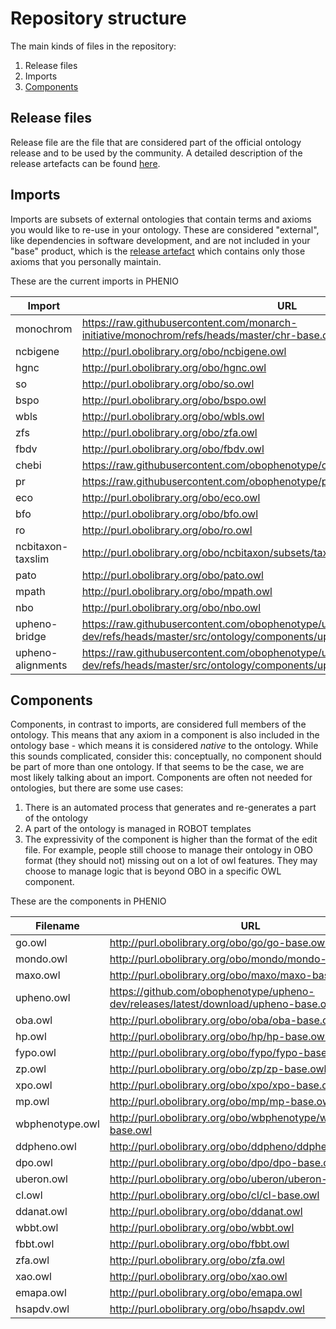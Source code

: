 # Repository structure

The main kinds of files in the repository:

1. Release files
2. Imports
3. [Components](#components)

## Release files
Release file are the file that are considered part of the official ontology release and to be used by the community. A detailed description of the release artefacts can be found [here](https://github.com/INCATools/ontology-development-kit/blob/master/docs/ReleaseArtefacts.md).

## Imports
Imports are subsets of external ontologies that contain terms and axioms you would like to re-use in your ontology. These are considered "external", like dependencies in software development, and are not included in your "base" product, which is the [release artefact](https://github.com/INCATools/ontology-development-kit/blob/master/docs/ReleaseArtefacts.md) which contains only those axioms that you personally maintain.

These are the current imports in PHENIO

| Import | URL | Type |
| ------ | --- | ---- |
| monochrom | https://raw.githubusercontent.com/monarch-initiative/monochrom/refs/heads/master/chr-base.owl | slme |
| ncbigene | http://purl.obolibrary.org/obo/ncbigene.owl | slme |
| hgnc | http://purl.obolibrary.org/obo/hgnc.owl | slme |
| so | http://purl.obolibrary.org/obo/so.owl | slme |
| bspo | http://purl.obolibrary.org/obo/bspo.owl | slme |
| wbls | http://purl.obolibrary.org/obo/wbls.owl | slme |
| zfs | http://purl.obolibrary.org/obo/zfa.owl | slme |
| fbdv | http://purl.obolibrary.org/obo/fbdv.owl | slme |
| chebi | https://raw.githubusercontent.com/obophenotype/chebi_obo_slim/main/chebi_slim.owl | slme |
| pr | https://raw.githubusercontent.com/obophenotype/pro_obo_slim/master/pr_slim.owl | slme |
| eco | http://purl.obolibrary.org/obo/eco.owl | slme |
| bfo | http://purl.obolibrary.org/obo/bfo.owl | slme |
| ro | http://purl.obolibrary.org/obo/ro.owl | slme |
| ncbitaxon-taxslim | http://purl.obolibrary.org/obo/ncbitaxon/subsets/taxslim.owl | slme |
| pato | http://purl.obolibrary.org/obo/pato.owl | slme |
| mpath | http://purl.obolibrary.org/obo/mpath.owl | slme |
| nbo | http://purl.obolibrary.org/obo/nbo.owl | slme |
| upheno-bridge | https://raw.githubusercontent.com/obophenotype/upheno-dev/refs/heads/master/src/ontology/components/upheno-bridge.owl | slme |
| upheno-alignments | https://raw.githubusercontent.com/obophenotype/upheno-dev/refs/heads/master/src/ontology/components/upheno-alignments.owl | slme |
## Components
Components, in contrast to imports, are considered full members of the ontology. This means that any axiom in a component is also included in the ontology base - which means it is considered _native_ to the ontology. While this sounds complicated, consider this: conceptually, no component should be part of more than one ontology. If that seems to be the case, we are most likely talking about an import. Components are often not needed for ontologies, but there are some use cases:

1. There is an automated process that generates and re-generates a part of the ontology
2. A part of the ontology is managed in ROBOT templates
3. The expressivity of the component is higher than the format of the edit file. For example, people still choose to manage their ontology in OBO format (they should not) missing out on a lot of owl features. They may choose to manage logic that is beyond OBO in a specific OWL component.

These are the components in PHENIO

| Filename | URL |
| -------- | --- |
| go.owl | http://purl.obolibrary.org/obo/go/go-base.owl |
| mondo.owl | http://purl.obolibrary.org/obo/mondo/mondo-base.owl |
| maxo.owl | http://purl.obolibrary.org/obo/maxo/maxo-base.owl |
| upheno.owl | https://github.com/obophenotype/upheno-dev/releases/latest/download/upheno-base.owl |
| oba.owl | http://purl.obolibrary.org/obo/oba/oba-base.owl |
| hp.owl | http://purl.obolibrary.org/obo/hp/hp-base.owl |
| fypo.owl | http://purl.obolibrary.org/obo/fypo/fypo-base.owl |
| zp.owl | http://purl.obolibrary.org/obo/zp/zp-base.owl |
| xpo.owl | http://purl.obolibrary.org/obo/xpo/xpo-base.owl |
| mp.owl | http://purl.obolibrary.org/obo/mp/mp-base.owl |
| wbphenotype.owl | http://purl.obolibrary.org/obo/wbphenotype/wbphenotype-base.owl |
| ddpheno.owl | http://purl.obolibrary.org/obo/ddpheno/ddpheno-base.owl |
| dpo.owl | http://purl.obolibrary.org/obo/dpo/dpo-base.owl |
| uberon.owl | http://purl.obolibrary.org/obo/uberon/uberon-base.owl |
| cl.owl | http://purl.obolibrary.org/obo/cl/cl-base.owl |
| ddanat.owl | http://purl.obolibrary.org/obo/ddanat.owl |
| wbbt.owl | http://purl.obolibrary.org/obo/wbbt.owl |
| fbbt.owl | http://purl.obolibrary.org/obo/fbbt.owl |
| zfa.owl | http://purl.obolibrary.org/obo/zfa.owl |
| xao.owl | http://purl.obolibrary.org/obo/xao.owl |
| emapa.owl | http://purl.obolibrary.org/obo/emapa.owl |
| hsapdv.owl | http://purl.obolibrary.org/obo/hsapdv.owl |
